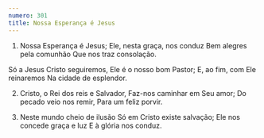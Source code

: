 ```yaml
---
numero: 301
title: Nossa Esperança é Jesus
---
```

1. Nossa Esperança é Jesus;
Ele, nesta graça, nos conduz
Bem alegres pela comunhão
Que nos traz consolação.

Só a Jesus Cristo seguiremos,
Ele é o nosso bom Pastor;
E, ao fim, com Ele reinaremos
Na cidade de esplendor.

2. Cristo, o Rei dos reis e Salvador,
Faz-nos caminhar em Seu amor;
Do pecado veio nos remir,
Para um feliz porvir.

3. Neste mundo cheio de ilusão
Só em Cristo existe salvação;
Ele nos concede graça e luz
E à glória nos conduz.
